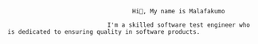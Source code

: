                                        Hi👋, My name is Malafakumo

                                I'm a skilled software test engineer who is dedicated to ensuring quality in software products.
<!--
**Malafakumo/Malafakumo** is a ✨ _special_ ✨ repository because its `README.md` (this file) appears on your GitHub profile.

Here are some ideas to get you started:

- 🔭 I’m currently working with Summa Logix as a Software Test Engineer

- 🔭 I’m currently working on an e-commerce app

- 🌱 I’m currently learning Mobile Automation using Appium

🤝 I’m available for freelancing

- 📫 How to reach me: akposmalafakumobest@gmail.com

- 📄 Know about my experiences: 
-->
